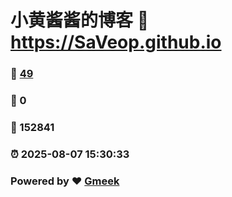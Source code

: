 # 小黄酱酱的博客 :link: https://SaVeop.github.io 
### :page_facing_up: [49](https://SaVeop.github.io/tag.html) 
### :speech_balloon: 0 
### :hibiscus: 152841 
### :alarm_clock: 2025-08-07 15:30:33 
### Powered by :heart: [Gmeek](https://github.com/Meekdai/Gmeek)
